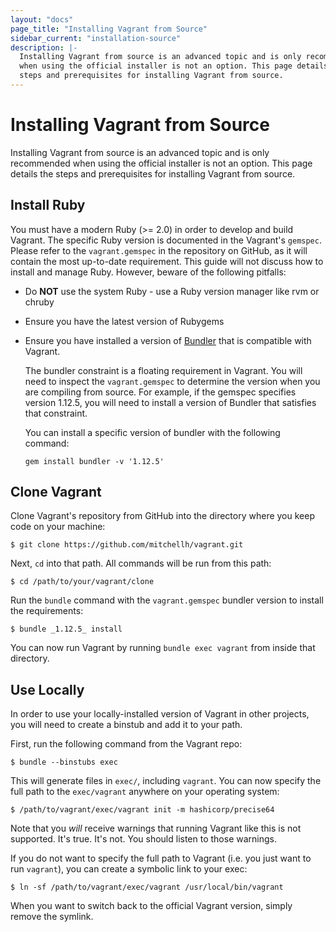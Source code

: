 ```yaml
---
layout: "docs"
page_title: "Installing Vagrant from Source"
sidebar_current: "installation-source"
description: |-
  Installing Vagrant from source is an advanced topic and is only recommended
  when using the official installer is not an option. This page details the
  steps and prerequisites for installing Vagrant from source.
---
```


# Installing Vagrant from Source

Installing Vagrant from source is an advanced topic and is only recommended
when using the official installer is not an option. This page details the
steps and prerequisites for installing Vagrant from source.

## Install Ruby
You must have a modern Ruby (>= 2.0) in order to develop and build Vagrant. The
specific Ruby version is documented in the Vagrant's `gemspec`. Please refer to
the `vagrant.gemspec` in the repository on GitHub, as it will contain the most
up-to-date requirement. This guide will not discuss how to install and manage Ruby. However, beware of the following pitfalls:

- Do **NOT** use the system Ruby - use a Ruby version manager like rvm or chruby
- Ensure you have the latest version of Rubygems
- Ensure you have installed a version of [Bundler](https://bundler.io) that is
    compatible with Vagrant.

    The bundler constraint is a floating requirement in Vagrant. You will need to inspect the `vagrant.gemspec` to determine the version when you are compiling from source. For example, if the gemspec specifies version 1.12.5, you will need to install a version of Bundler that satisfies that constraint.

    You can install a specific version of bundler with the following command:

    ```shell
    gem install bundler -v '1.12.5'
    ```

## Clone Vagrant
Clone Vagrant's repository from GitHub into the directory where you keep code on your machine:


```shell
$ git clone https://github.com/mitchellh/vagrant.git
```

Next, `cd` into that path. All commands will be run from this path:

```shell
$ cd /path/to/your/vagrant/clone
```

Run the `bundle` command with the `vagrant.gemspec` bundler version to install the requirements:

```shell
$ bundle _1.12.5_ install
```

You can now run Vagrant by running `bundle exec vagrant` from inside that
directory.

## Use Locally
In order to use your locally-installed version of Vagrant in other projects, you will need to create a binstub and add it to your path.

First, run the following command from the Vagrant repo:

```shell
$ bundle --binstubs exec
```

This will generate files in `exec/`, including `vagrant`. You can now specify
the full path to the `exec/vagrant` anywhere on your operating system:

```shell
$ /path/to/vagrant/exec/vagrant init -m hashicorp/precise64
```

Note that you _will_ receive warnings that running Vagrant like this is not
supported. It's true. It's not. You should listen to those warnings.

If you do not want to specify the full path to Vagrant (i.e. you just want to
run `vagrant`), you can create a symbolic link to your exec:

```shell
$ ln -sf /path/to/vagrant/exec/vagrant /usr/local/bin/vagrant
```

When you want to switch back to the official Vagrant version, simply
remove the symlink.
